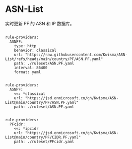 
# ASN-List

实时更新 PF 的 ASN 和 IP 数据库。

<pre><code class="language-javascript">
rule-providers:
  ASNPF:
    type: http
    behavior: classical
    url: "https://raw.githubusercontent.com/Kwisma/ASN-List/refs/heads/main/country/PF/ASN.PF.yaml"
    path: ./ruleset/ASN.PF.yaml
    interval: 86400
    format: yaml
</code></pre>

<pre><code class="language-javascript">
rule-providers:
  ASNPF:
    <<: *classical
    url: "https://jsd.onmicrosoft.cn/gh/Kwisma/ASN-List@main/country/PF/ASN.PF.yaml"
    path: ./ruleset/ASN.PF.yaml
</code></pre>

<pre><code class="language-javascript">
rule-providers:
  PFcidr:
    <<: *ipcidr
    url: "https://jsd.onmicrosoft.cn/gh/Kwisma/ASN-List@main/country/PF/CIDR.PF.yaml"
    path: ./ruleset/PFcidr.yaml
</code></pre>